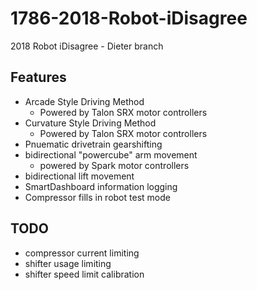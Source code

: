 # 1786-2018-Robot-iDisagree
2018 Robot iDisagree - Dieter branch

## Features

* Arcade Style Driving Method
    * Powered by Talon SRX motor controllers
* Curvature Style Driving Method
    * Powered by Talon SRX motor controllers
* Pnuematic drivetrain gearshifting
* bidirectional "powercube" arm movement
    * powered by Spark motor controllers
* bidirectional lift movement
* SmartDashboard information logging
* Compressor fills in robot test mode

## TODO
* compressor current limiting
* shifter usage limiting
* shifter speed limit calibration
